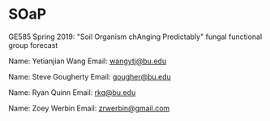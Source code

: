 # SOaP
GE585 Spring 2019: "Soil Organism chAnging Predictably" fungal functional group forecast

Name: Yetianjian Wang
Email: wangytj@bu.edu

Name: Steve Gougherty
Email: gougher@bu.edu


Name: Ryan Quinn 
Email: rkq@bu.edu 

Name: Zoey Werbin
Email: zrwerbin@gmail.com

